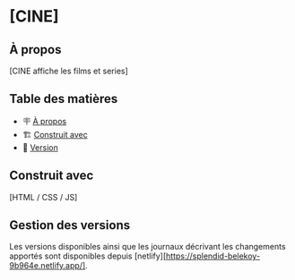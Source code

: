 # [CINE]

## À propos

[CINE affiche les films et series]

## Table des matières

- 🪧 [À propos](#à-propos)
- 🏗️ [Construit avec](#construit-avec)
- 📝 [Version](#Gestion-des-versions)




## Construit avec

[HTML / CSS / JS]

## Gestion des versions

Les versions disponibles ainsi que les journaux décrivant les changements apportés sont disponibles depuis [netlify][https://splendid-belekoy-9b964e.netlify.app/].

